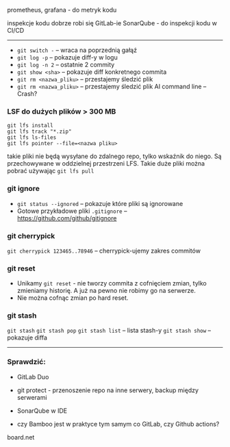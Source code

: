 prometheus, grafana - do metryk kodu

inspekcje kodu dobrze robi się GitLab-ie
SonarQube - do inspekcji kodu w CI/CD

---

* `git switch -` – wraca na poprzednią gałąź
* `git log -p` – pokazuje diff-y w logu
* `git log -n 2` – ostatnie 2 commity
* `git show <sha>` – pokazuje diff konkretnego commita
* `git rm <nazwa_pliku>` – przestajemy śledzić plik
* `git rm <nazwa_pliku>` – przestajemy śledzić plik
AI command line – Crash?

### LSF do dużych plików > 300 MB
```
git lfs install
git lfs track "*.zip"
git lfs ls-files
git lfs pointer --file=<nazwa pliku>
```
takie pliki nie będą wysyłane do zdalnego repo, tylko wskaźnik do niego. Są przechowywane w oddzielnej przestrzeni LFS.
Takie duże pliki można pobrać używając `git lfs pull`

### git ignore

* `git status --ignored` – pokazuje które pliki są ignorowane
* Gotowe przykładowe pliki `.gitignore` – https://github.com/github/gitignore

### git cherrypick

`git cherrypick 123465..78946` – cherrypick-ujemy zakres commitów

### git reset

- Unikamy `git reset` - nie tworzy commita z cofnięciem zmian, tylko zmieniamy historię. A już na pewno nie robimy go na serwerze.
- Nie można cofnąc zmian po hard reset.

### git stash


`git stash`
`git stash pop`
`git stash list` – lista stash-y
`git stash show` – pokazuje diffa


---

### Sprawdzić:
- GitLab Duo
- git protect - przenoszenie repo na inne serwery, backup między serwerami
- SonarQube w IDE

- czy Bamboo jest w praktyce tym samym co GitLab, czy Github actions?



board.net
